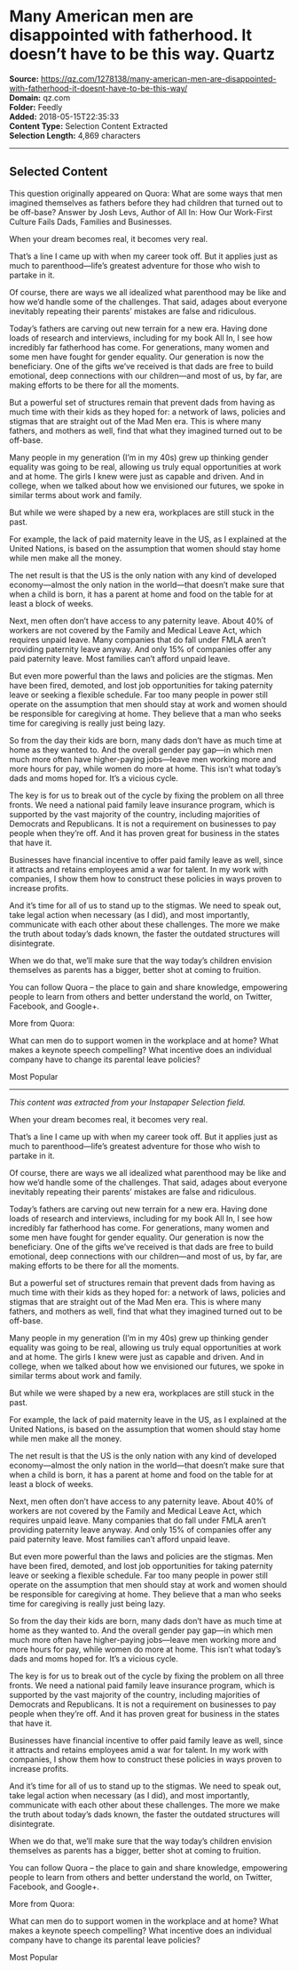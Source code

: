 # Many American men are disappointed with fatherhood. It doesn’t have to be this way. Quartz

**Source:** https://qz.com/1278138/many-american-men-are-disappointed-with-fatherhood-it-doesnt-have-to-be-this-way/  
**Domain:** qz.com  
**Folder:** Feedly  
**Added:** 2018-05-15T22:35:33  
**Content Type:** Selection Content Extracted  
**Selection Length:** 4,869 characters  


---

## Selected Content

This question originally appeared on Quora: What are some ways that men imagined themselves as fathers before they had children that turned out to be off-base? Answer by Josh Levs, Author of All In: How Our Work-First Culture Fails Dads, Families and Businesses.

When your dream becomes real, it becomes very real.

That’s a line I came up with when my career took off. But it applies just as much to parenthood—life’s greatest adventure for those who wish to partake in it.

Of course, there are ways we all idealized what parenthood may be like and how we’d handle some of the challenges. That said, adages about everyone inevitably repeating their parents’ mistakes are false and ridiculous.

Today’s fathers are carving out new terrain for a new era. Having done loads of research and interviews, including for my book All In, I see how incredibly far fatherhood has come. For generations, many women and some men have fought for gender equality. Our generation is now the beneficiary. One of the gifts we’ve received is that dads are free to build emotional, deep connections with our children—and most of us, by far, are making efforts to be there for all the moments.

But a powerful set of structures remain that prevent dads from having as much time with their kids as they hoped for: a network of laws, policies and stigmas that are straight out of the Mad Men era. This is where many fathers, and mothers as well, find that what they imagined turned out to be off-base.

Many people in my generation (I’m in my 40s) grew up thinking gender equality was going to be real, allowing us truly equal opportunities at work and at home. The girls I knew were just as capable and driven. And in college, when we talked about how we envisioned our futures, we spoke in similar terms about work and family.

But while we were shaped by a new era, workplaces are still stuck in the past.

For example, the lack of paid maternity leave in the US, as I explained at the United Nations, is based on the assumption that women should stay home while men make all the money.

The net result is that the US is the only nation with any kind of developed economy—almost the only nation in the world—that doesn’t make sure that when a child is born, it has a parent at home and food on the table for at least a block of weeks.

Next, men often don’t have access to any paternity leave. About 40% of workers are not covered by the Family and Medical Leave Act, which requires unpaid leave. Many companies that do fall under FMLA aren’t providing paternity leave anyway. And only 15% of companies offer any paid paternity leave. Most families can’t afford unpaid leave.

But even more powerful than the laws and policies are the stigmas. Men have been fired, demoted, and lost job opportunities for taking paternity leave or seeking a flexible schedule. Far too many people in power still operate on the assumption that men should stay at work and women should be responsible for caregiving at home. They believe that a man who seeks time for caregiving is really just being lazy.

So from the day their kids are born, many dads don’t have as much time at home as they wanted to. And the overall gender pay gap—in which men much more often have higher-paying jobs—leave men working more and more hours for pay, while women do more at home. This isn’t what today’s dads and moms hoped for. It’s a vicious cycle.

The key is for us to break out of the cycle by fixing the problem on all three fronts. We need a national paid family leave insurance program, which is supported by the vast majority of the country, including majorities of Democrats and Republicans. It is not a requirement on businesses to pay people when they’re off. And it has proven great for business in the states that have it.

Businesses have financial incentive to offer paid family leave as well, since it attracts and retains employees amid a war for talent. In my work with companies, I show them how to construct these policies in ways proven to increase profits.

And it’s time for all of us to stand up to the stigmas. We need to speak out, take legal action when necessary (as I did), and most importantly, communicate with each other about these challenges. The more we make the truth about today’s dads known, the faster the outdated structures will disintegrate.

When we do that, we’ll make sure that the way today’s children envision themselves as parents has a bigger, better shot at coming to fruition.

You can follow Quora – the place to gain and share knowledge, empowering people to learn from others and better understand the world, on Twitter, Facebook, and Google+.

More from Quora:

What can men do to support women in the workplace and at home? What makes a keynote speech compelling? What incentive does an individual company have to change its parental leave policies?

Most Popular

---

*This content was extracted from your Instapaper Selection field.*

When your dream becomes real, it becomes very real.

That’s a line I came up with when my career took off. But it applies just as much to parenthood—life’s greatest adventure for those who wish to partake in it.

Of course, there are ways we all idealized what parenthood may be like and how we’d handle some of the challenges. That said, adages about everyone inevitably repeating their parents’ mistakes are false and ridiculous.

Today’s fathers are carving out new terrain for a new era. Having done loads of research and interviews, including for my book All In, I see how incredibly far fatherhood has come. For generations, many women and some men have fought for gender equality. Our generation is now the beneficiary. One of the gifts we’ve received is that dads are free to build emotional, deep connections with our children—and most of us, by far, are making efforts to be there for all the moments.

But a powerful set of structures remain that prevent dads from having as much time with their kids as they hoped for: a network of laws, policies and stigmas that are straight out of the Mad Men era. This is where many fathers, and mothers as well, find that what they imagined turned out to be off-base.

Many people in my generation (I’m in my 40s) grew up thinking gender equality was going to be real, allowing us truly equal opportunities at work and at home. The girls I knew were just as capable and driven. And in college, when we talked about how we envisioned our futures, we spoke in similar terms about work and family.

But while we were shaped by a new era, workplaces are still stuck in the past.

For example, the lack of paid maternity leave in the US, as I explained at the United Nations, is based on the assumption that women should stay home while men make all the money.

The net result is that the US is the only nation with any kind of developed economy—almost the only nation in the world—that doesn’t make sure that when a child is born, it has a parent at home and food on the table for at least a block of weeks.

Next, men often don’t have access to any paternity leave. About 40% of workers are not covered by the Family and Medical Leave Act, which requires unpaid leave. Many companies that do fall under FMLA aren’t providing paternity leave anyway. And only 15% of companies offer any paid paternity leave. Most families can’t afford unpaid leave.

But even more powerful than the laws and policies are the stigmas. Men have been fired, demoted, and lost job opportunities for taking paternity leave or seeking a flexible schedule. Far too many people in power still operate on the assumption that men should stay at work and women should be responsible for caregiving at home. They believe that a man who seeks time for caregiving is really just being lazy.

So from the day their kids are born, many dads don’t have as much time at home as they wanted to. And the overall gender pay gap—in which men much more often have higher-paying jobs—leave men working more and more hours for pay, while women do more at home. This isn’t what today’s dads and moms hoped for. It’s a vicious cycle.

The key is for us to break out of the cycle by fixing the problem on all three fronts. We need a national paid family leave insurance program, which is supported by the vast majority of the country, including majorities of Democrats and Republicans. It is not a requirement on businesses to pay people when they’re off. And it has proven great for business in the states that have it.

Businesses have financial incentive to offer paid family leave as well, since it attracts and retains employees amid a war for talent. In my work with companies, I show them how to construct these policies in ways proven to increase profits.

And it’s time for all of us to stand up to the stigmas. We need to speak out, take legal action when necessary (as I did), and most importantly, communicate with each other about these challenges. The more we make the truth about today’s dads known, the faster the outdated structures will disintegrate.

When we do that, we’ll make sure that the way today’s children envision themselves as parents has a bigger, better shot at coming to fruition.

You can follow Quora – the place to gain and share knowledge, empowering people to learn from others and better understand the world, on Twitter, Facebook, and Google+.

More from Quora:

What can men do to support women in the workplace and at home? What makes a keynote speech compelling? What incentive does an individual company have to change its parental leave policies?

Most Popular
